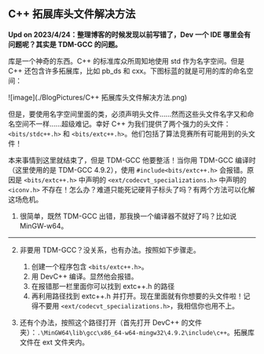 ## C++ 拓展库头文件解决方法

**Upd on 2023/4/24：整理博客的时候发现以前写错了，Dev 一个 IDE 哪里会有问题呢？其实是 TDM-GCC 的问题。**

库是一个神奇的东西。C++ 的标准库众所周知地使用 std 作为名字空间。但是 C++ 还包含许多拓展库，比如 pb_ds 和 cxx。下图标蓝的就是可用的库的命名空间：

![image](./BlogPictures/C++ 拓展库头文件解决方法.png)

但是，要使用名字空间里面的类，必须声明头文件……然而这些头文件名字又和命名空间不一样……超级难记。幸好 C++ 为我们提供了两个强力的头文件：`<bits/stdc++.h>` 和 `<bits/extc++.h>`。他们包括了算法竞赛所有可能用到的头文件！

本来事情到这里就结束了，但是 TDM-GCC 他要整活！当你用 TDM-GCC 编译时（这里使用的是 TDM-GCC 4.9.2），使用 `#include<bits/extc++.h>` 会报错。原因是 `<bits/extc++.h>` 中声明的 `<ext/codecvt_specializations.h>` 中声明的 `<iconv.h>` 不存在！怎么办？难道只能死记硬背子标头了吗？有两个方法可以化解这场危机。

1. 很简单，既然 TDM-GCC 出错，那我换一个编译器不就好了吗？比如说 MinGW-w64。


------------


2. 非要用 TDM-GCC？没关系，也有办法。按照如下步骤走。

	1. 创建一个程序包含 `<bits/extc++.h>`。
	2. 用 DevC++ 编译。显然他会报错。
	3. 在报错那一栏里面你可以找到 extc++.h 的路径
	4. 再利用路径找到 extc++.h 并打开。现在里面就有你想要的头文件啦！记得不要用 `<ext/codecvt_specializations.h>`，我相信你也用不上。

3. 还有个办法，按照这个路径打开（首先打开 DevC++ 的文件夹）：`.\MinGW64\lib\gcc\x86_64-w64-mingw32\4.9.2\include\c++`。拓展库文件在 ext 文件夹内。
